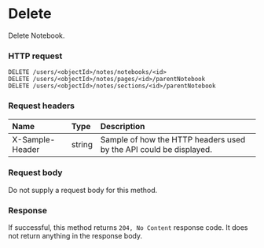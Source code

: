 # Delete

Delete Notebook.
### HTTP request
```http
DELETE /users/<objectId>/notes/notebooks/<id>
DELETE /users/<objectId>/notes/pages/<id>/parentNotebook
DELETE /users/<objectId>/notes/sections/<id>/parentNotebook

```
### Request headers
| Name       | Type | Description|
|:---------------|:--------|:----------|
| X-Sample-Header  | string  | Sample of how the HTTP headers used by the API could be displayed.|

### Request body
Do not supply a request body for this method.


### Response
If successful, this method returns `204, No Content` response code. It does not return anything in the response body.


<!-- uuid: fba1d3c2-4c97-4851-b1bc-9814693cd9be
2015-10-09 16:05:02 UTC -->